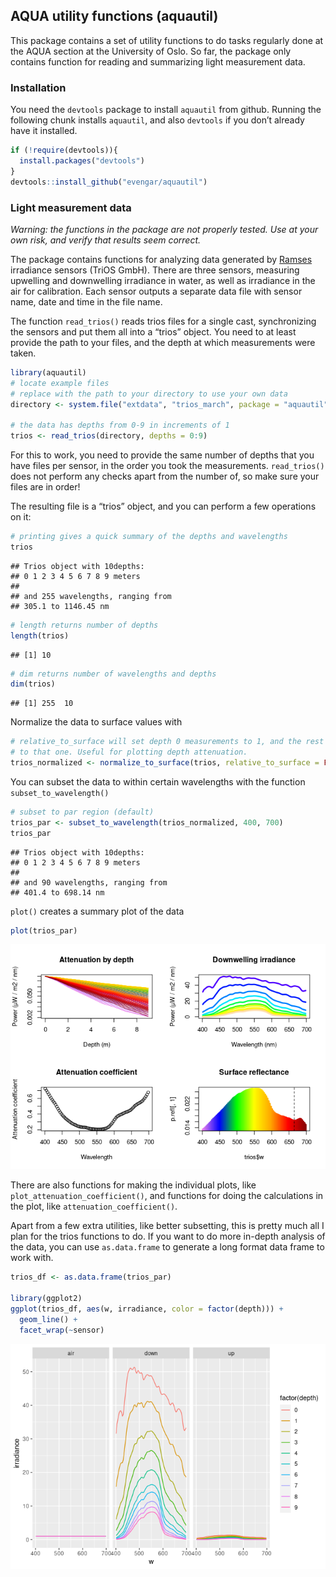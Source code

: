
## AQUA utility functions (aquautil)

This package contains a set of utility functions to do tasks regularly
done at the AQUA section at the University of Oslo. So far, the package
only contains function for reading and summarizing light measurement
data.

### Installation

You need the `devtools` package to install `aquautil` from github.
Running the following chunk installs `aquautil`, and also `devtools` if
you don’t already have it installed.

``` r
if (!require(devtools)){
  install.packages("devtools")
}
devtools::install_github("evengar/aquautil")
```

### Light measurement data

*Warning: the functions in the package are not properly tested. Use at
your own risk, and verify that results seem correct.*

The package contains functions for analyzing data generated by
[Ramses](https://www.trios.de/en/ramses.html) irradiance sensors (TriOS
GmbH). There are three sensors, measuring upwelling and downwelling
irradiance in water, as well as irradiance in the air for calibration.
Each sensor outputs a separate data file with sensor name, date and time
in the file name.

The function `read_trios()` reads trios files for a single cast,
synchronizing the sensors and put them all into a “trios” object. You
need to at least provide the path to your files, and the depth at which
measurements were taken.

``` r
library(aquautil)
# locate example files
# replace with the path to your directory to use your own data
directory <- system.file("extdata", "trios_march", package = "aquautil")

# the data has depths from 0-9 in increments of 1
trios <- read_trios(directory, depths = 0:9)
```

For this to work, you need to provide the same number of depths that you
have files per sensor, in the order you took the measurements.
`read_trios()` does not perform any checks apart from the number of, so
make sure your files are in order!

The resulting file is a “trios” object, and you can perform a few
operations on it:

``` r
# printing gives a quick summary of the depths and wavelengths
trios
```

    ## Trios object with 10depths: 
    ## 0 1 2 3 4 5 6 7 8 9 meters 
    ##  
    ## and 255 wavelengths, ranging from 
    ## 305.1 to 1146.45 nm

``` r
# length returns number of depths
length(trios)
```

    ## [1] 10

``` r
# dim returns number of wavelengths and depths
dim(trios)
```

    ## [1] 255  10

Normalize the data to surface values with

``` r
# relative_to_surface will set depth 0 measurements to 1, and the rest relative
# to that one. Useful for plotting depth attenuation.
trios_normalized <- normalize_to_surface(trios, relative_to_surface = FALSE)
```

You can subset the data to within certain wavelengths with the function
`subset_to_wavelength()`

``` r
# subset to par region (default)
trios_par <- subset_to_wavelength(trios_normalized, 400, 700)
trios_par
```

    ## Trios object with 10depths: 
    ## 0 1 2 3 4 5 6 7 8 9 meters 
    ##  
    ## and 90 wavelengths, ranging from 
    ## 401.4 to 698.14 nm

`plot()` creates a summary plot of the data

``` r
plot(trios_par)
```

![](README_files/figure-gfm/unnamed-chunk-6-1.png)<!-- -->

There are also functions for making the individual plots, like
`plot_attenuation_coefficient()`, and functions for doing the
calculations in the plot, like `attenuation_coefficient()`.

Apart from a few extra utilities, like better subsetting, this is pretty
much all I plan for the trios functions to do. If you want to do more
in-depth analysis of the data, you can use `as.data.frame` to generate a
long format data frame to work with.

``` r
trios_df <- as.data.frame(trios_par)

library(ggplot2)
ggplot(trios_df, aes(w, irradiance, color = factor(depth))) +
  geom_line() +
  facet_wrap(~sensor)
```

![](README_files/figure-gfm/unnamed-chunk-7-1.png)<!-- -->
